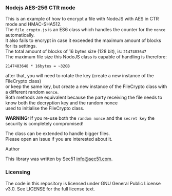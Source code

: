 ### Nodejs AES-256 CTR mode

This is an example of how to encrypt a file with NodeJS with AES in CTR mode and HMAC-SHA512.  
The `file_crypto.js` is an ES6 class which handles the counter for the `nonce` automatically.  
It also fails to encrypt in case it exceeded the maximum amount of blocks for its settings.  
The total amount of blocks of 16 bytes size (128 bit), is: `2147483647`  
The maximum file size this NodeJS class is capable of handling is therefore:  

```
2147483648 * 16bytes = ~32GB
```

after that, you will need to rotate the key (create a new instance of the FileCrypto class)  
or keep the same key, but create a new instance of the FileCrypto class with a different random `nonce`.  
Both methods are equivalent because the party receiving the file needs to know both the decryption key and the random nonce  
used to initialise the FileCrypto class.  

**WARNING:** If you re-use both the `random nonce` and the `secret key` the security is completely compromised!  

The class can be extended to handle bigger files.  
Please open an issue if you are interested about it.

Author

This library was written by Sec51 info@sec51.com.

### Licensing

The code in this repository is licensed under GNU General Public License v3.0. See LICENSE for the full license text.
